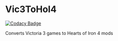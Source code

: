 # Vic3ToHoI4

[![Codacy Badge](https://api.codacy.com/project/badge/Grade/f7ba783948b2436abfe2e138dd1ac370)](https://app.codacy.com/gh/ParadoxGameConverters/Vic3ToHoI4?utm_source=github.com&utm_medium=referral&utm_content=ParadoxGameConverters/Vic3ToHoI4&utm_campaign=Badge_Grade_Settings)

Converts Victoria 3 games to Hearts of Iron 4 mods
